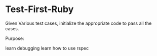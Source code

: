 Test-First-Ruby
===============

Given Various test cases, initialize the appropriate code to pass all the cases.

Purpose:

learn debugging
learn how to use rspec
